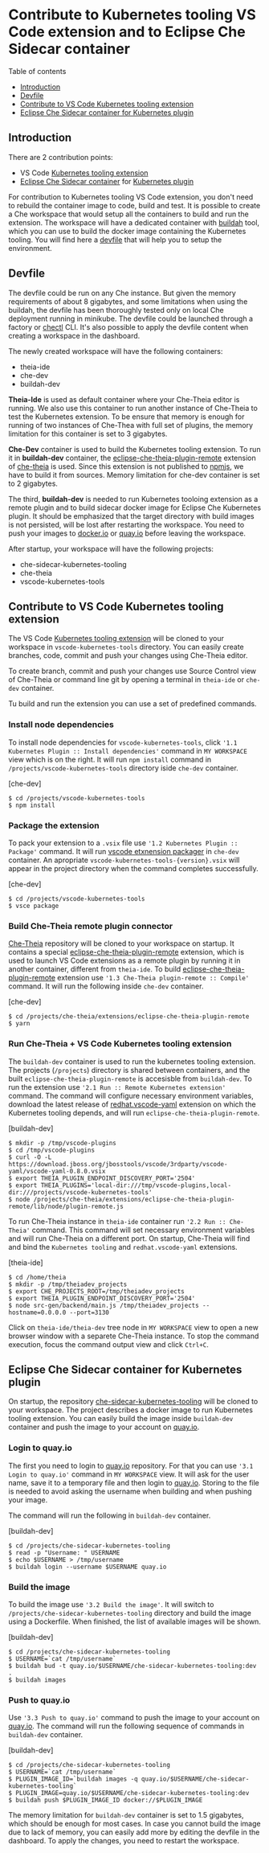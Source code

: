 Contribute to Kubernetes tooling VS Code extension and to Eclipse Che Sidecar container
================

Table of contents

 - [Introduction](#introduction)
 - [Devfile](#devfile)
 - [Contribute to VS Code Kubernetes tooling extension](#)
 - [Eclipse Che Sidecar container for Kubernetes plugin](#)
 
## Introduction

There are 2 contribution points:
- VS Code [Kubernetes tooling extension](https://github.com/Azure/vscode-kubernetes-tools)
- [Eclipse Che Sidecar container](https://github.com/che-dockerfiles/che-sidecar-kubernetes-tooling) for [Kubernetes plugin](https://github.com/eclipse/che-plugin-registry/tree/master/v3/plugins/ms-kubernetes-tools/vscode-kubernetes-tools)

For contribution to Kubernetes tooling VS Code extension, you don't need to rebuild the container image to code, build and test.
It is possible to create a Che workspace that would setup all the containers to build and run the extension. The workspace will have a dedicated container with [buildah](https://github.com/containers/buildah) tool, which you can use to build the docker image containing the Kubernetes tooling.
You will find here a [devfile](devfile.yaml) that will help you to setup the environment.

## Devfile

The devfile could be run on any Che instance. But given the memory requirements of about 8 gigabytes, and some limitations when using the buildah, the devfile has been thoroughly tested only on local Che deployment running in minikube.
The devfile could be launched through a factory or [chectl](https://github.com/che-incubator/chectl) CLI. It's also possible to apply the devfile content when creating a workspace in the dashboard.

The newly created workspace will have the following containers:

- theia-ide
- che-dev
- buildah-dev

**Theia-Ide** is used as default container where your Che-Theia editor is running. We also use this container to run another instance of Che-Theia to test the Kubernetes extension. To be ensure that memory is enough for running of two instances of Che-Thea with full set of plugins, the memory limitation for this container is set to 3 gigabytes.

**Che-Dev** container is used to build the Kubernetes tooling extension. To run it in **buildah-dev** container, the [eclipse-che-theia-plugin-remote](https://github.com/eclipse/che-theia/tree/master/extensions/eclipse-che-theia-plugin-remote) extension of [che-theia](https://github.com/eclipse/che-theia) is used. Since this extension is not published to [npmjs](https://www.npmjs.com/search?q=%40eclipse-che), we have to build it from sources. Memory limitation for che-dev container is set to 2 gigabytes.

The third, **buildah-dev** is needed to run Kubernetes tooloing extension as a remote plugin and to build sidecar docker image for Eclipse Che Kubernetes plugin. It should be emphasized that the target directory with build images is not persisted, will be lost after restarting the workspace. You need to push your images to [docker.io](docker.io) or [quay.io](quay.io) before leaving the workspace.

After startup, your workspace will have the following projects:
- che-sidecar-kubernetes-tooling
- che-theia
- vscode-kubernetes-tools

## Contribute to VS Code Kubernetes tooling extension

The VS Code [Kubernetes tooling extension](https://github.com/Azure/vscode-kubernetes-tools) will be cloned to your workspace in `vscode-kubernetes-tools` directory.
You can easily create branches, code, commit and push your changes using Che-Theia editor.

To create branch, commit and push your changes use Source Control view of Che-Theia or command line git by opening a terminal in `theia-ide` or `che-dev` container.

Tu build and run the extension you can use a set of predefined commands.

### Install node dependencies

To install node dependencies for `vscode-kubernetes-tools`, click `'1.1 Kubernetes Plugin :: Install dependencies'` command in `MY WORKSPACE` view which is on the right. It will run `npm install` command in `/projects/vscode-kubernetes-tools` directory iside `che-dev` container.

[che-dev]
```
$ cd /projects/vscode-kubernetes-tools
$ npm install
```

### Package the extension

To pack your extension to a `.vsix` file use `'1.2 Kubernetes Plugin :: Package'` command. It will run [vscode etxnension packager](https://github.com/microsoft/vscode-vsce) in `che-dev` container. An apropriate `vscode-kubernetes-tools-{version}.vsix` will appear in the project directory when the command completes successfully.

[che-dev]
```
$ cd /projects/vscode-kubernetes-tools
$ vsce package
```

### Build Che-Theia remote plugin connector

[Che-Theia](https://github.com/eclipse/che-theia) repository will be cloned to your workspace on startup.
It contains a special [eclipse-che-theia-plugin-remote](https://github.com/eclipse/che-theia/tree/master/extensions/eclipse-che-theia-plugin-remote) extension, which is used to launch VS Code extensions as a remote plugin by running it in another container, different from `theia-ide`. To build [eclipse-che-theia-plugin-remote](https://github.com/eclipse/che-theia/tree/master/extensions/eclipse-che-theia-plugin-remote) extension use `'1.3 Che-Theia plugin-remote :: Compile'` command. It will run the following inside `che-dev` container.

[che-dev]
```
$ cd /projects/che-theia/extensions/eclipse-che-theia-plugin-remote
$ yarn
```

### Run Che-Theia + VS Code Kubernetes tooling extension

The `buildah-dev` container is used to run the kubernetes tooling extension. The projects (`/projects`) directory is shared between containers, and the built `eclipse-che-theia-plugin-remote` is accesisble from `buildah-dev`.
To run the extension use `'2.1 Run :: Remote Kubernetes extension'` command. The command will configure necessary environment variables, download the latest release of [redhat.vscode-yaml](https://github.com/redhat-developer/vscode-yaml/releases) extension on which the Kubernetes tooling depends, and will run `eclipse-che-theia-plugin-remote`.

[buildah-dev]
```
$ mkdir -p /tmp/vscode-plugins
$ cd /tmp/vscode-plugins
$ curl -O -L https://download.jboss.org/jbosstools/vscode/3rdparty/vscode-yaml/vscode-yaml-0.8.0.vsix
$ export THEIA_PLUGIN_ENDPOINT_DISCOVERY_PORT='2504'
$ export THEIA_PLUGINS='local-dir:///tmp/vscode-plugins,local-dir:///projects/vscode-kubernetes-tools'
$ node /projects/che-theia/extensions/eclipse-che-theia-plugin-remote/lib/node/plugin-remote.js
```

To run Che-Theia instance in `theia-ide` container run `'2.2 Run :: Che-Theia'` command. This command will set necessary environment variables and will run Che-Theia on a different port. On startup, Che-Theia will find and bind the `Kubernetes tooling` and `redhat.vscode-yaml` extensions.

[theia-ide]
```
$ cd /home/theia
$ mkdir -p /tmp/theiadev_projects
$ export CHE_PROJECTS_ROOT=/tmp/theiadev_projects
$ export THEIA_PLUGIN_ENDPOINT_DISCOVERY_PORT='2504'
$ node src-gen/backend/main.js /tmp/theiadev_projects --hostname=0.0.0.0 --port=3130
```

Click on `theia-ide/theia-dev` tree node in `MY WORKSPACE` view to open a new browser window with a separete Che-Theia instance.
To stop the command execution, focus the command output view and click `Ctrl+C`.

## Eclipse Che Sidecar container for Kubernetes plugin

On startup, the repository [che-sidecar-kubernetes-tooling](https://github.com/che-dockerfiles/che-sidecar-kubernetes-tooling) will be cloned to your workspace. The project describes a docker image to run Kubernetes tooling extension.
You can easily build the image inside `buildah-dev` container and push the image to your account on [quay.io](quay.io).

### Login to quay.io

The first you need to login to [quay.io](quay.io) repository. For that you can use `'3.1 Login to quay.io'` command in `MY WORKSPACE` view.
It will ask for the user name, save it to a temporary file and then login to [quay.io](quay.io).
Storing to the file is needed to avoid asking the username when building and when pushing your image. 

The command will run the following in `buildah-dev` container.

[buildah-dev]
```
$ cd /projects/che-sidecar-kubernetes-tooling
$ read -p "Username: " USERNAME
$ echo $USERNAME > /tmp/username
$ buildah login --username $USERNAME quay.io
```

### Build the image

To build the image use `'3.2 Build the image'`. It will switch to `/projects/che-sidecar-kubernetes-tooling` directory and build the image using a Dockerfile. When finished, the list of available images will be shown.

[buildah-dev]
```
$ cd /projects/che-sidecar-kubernetes-tooling
$ USERNAME=`cat /tmp/username`
$ buildah bud -t quay.io/$USERNAME/che-sidecar-kubernetes-tooling:dev .
$ buildah images
```

### Push to quay.io

Use `'3.3 Push to quay.io'` command to push the image to your account on [quay.io](quay.io). The command will run the following sequence of commands in `buildah-dev` container.

[buildah-dev]
```
$ cd /projects/che-sidecar-kubernetes-tooling
$ USERNAME=`cat /tmp/username`
$ PLUGIN_IMAGE_ID=`buildah images -q quay.io/$USERNAME/che-sidecar-kubernetes-tooling`
$ PLUGIN_IMAGE=quay.io/$USERNAME/che-sidecar-kubernetes-tooling:dev
$ buildah push $PLUGIN_IMAGE_ID docker://$PLUGIN_IMAGE
```

The memory limitation for `buildah-dev` container is set to 1.5 gigabytes, which should be enough for most cases. In case you cannot build the image due to lack of memory, you can easily add more by editing the devfile in the dashboard. To apply the changes, you need to restart the workspace.
